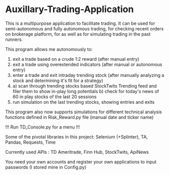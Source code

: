 # Auxillary-Trading-Application

This is a multipurpose application to facilitate trading. It can be used for semi-autonomous and fully autonomous trading, for checking recent orders on brokerage platform, for as well as for simulating trading in the past runners.

This program allows me autonomously to:
1) exit a trade based on a crude 1:2 reward (after manual entry)
2) exit a trade using overextended indicators (after manual or autonomous entry)
3) enter a trade and exit intraday trending stock (after manually analyzing a stock and determining it's fit for a strategy)
4) a) scan through trending stocks based StockTwits Trending feed and filer them to show in-play long potentials
   b) check for today's news of 60 in play stocks of the last 20 sessions
5) run simulation on the last trending stocks, showing entries and exits
    

This program also now supports simulations for different technical analysis functions defined in Risk_Reward.py file (manual date and ticker name)

!!! Run TD_Console.py for a menu !!!

Some of the pivotal libraries in this project: Selenium (+Splinter), TA, Pandas, Requests, Time 

Currently used APIs : TD Ameritrade, Finn Hub, StockTwits, ApiNews

You need your own accounts and register your own applications to input passwords (I stored mine in Config.py)
